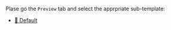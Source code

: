 Plase go the `Preview` tab and select the apprpriate sub-template:

* [📘 Default](?expand=1&template=default.md)
